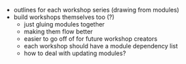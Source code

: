 - outlines for each workshop series (drawing from modules)
- build workshops themselves too (?)
    - just gluing modules together
    - making them flow better
    - easier to go off of for future workshop creators
    - each workshop should have a module dependency list 
    - how to deal with updating modules?